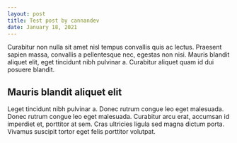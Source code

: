 ```yaml
---
layout: post
title: Test post by cannandev
date: January 18, 2021
---
```

Curabitur non nulla sit amet nisl tempus convallis quis ac lectus. Praesent sapien massa, convallis a pellentesque nec, egestas non nisi. Mauris blandit aliquet elit, eget tincidunt nibh pulvinar a. Curabitur aliquet quam id dui posuere blandit.

## Mauris blandit aliquet elit

Leget tincidunt nibh pulvinar a. Donec rutrum congue leo eget malesuada. Donec rutrum congue leo eget malesuada. Curabitur arcu erat, accumsan id imperdiet et, porttitor at sem. Cras ultricies ligula sed magna dictum porta. Vivamus suscipit tortor eget felis porttitor volutpat.
